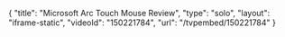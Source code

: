 {
    "title": "Microsoft Arc Touch Mouse Review",
    "type": "solo",
    "layout": "iframe-static",
    "videoId": "150221784",
    "url": "\/tvpembed\/150221784"
}